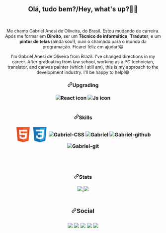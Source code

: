 
<h2 align ="center" dir="auto">Olá, tudo bem?/Hey, what's up?👋🏽</h2><br>

<p align ="center" dir= "auto">Me chamo Gabriel Anesi de Oliveira, do Brasil. Estou mudando de carreira. Após me formar em <b>Direito</b>, ser um <b>Técnico de informática</b>, <b>Tradutor</b>, e um <b>pintor de telas </b>(ainda sou!), ouvi o chamado para o mundo da programação. Ficarei feliz em ajudar!😁</p>

<p align ="center" dir= "auto">I'm Gabriel Anesi de Oliveira from Brazil. I've changed directions in my career. After graduating from law school, working as a PC technician, translator, and canvas painter (which I still am), this is my approach to the development industry. I'll be happy to help!😁</p>

<h3 align ="center" dir="auto"><a id="user-content" class="anchor" aria-hidden="true" href="#studying"><svg class="octicon octicon-link" viewBox="0 0 16 16" version="1.1" width="16" height="16" aria-hidden="true"><path fill-rule="evenodd" d="M7.775 3.275a.75.75 0 001.06 1.06l1.25-1.25a2 2 0 112.83 2.83l-2.5 2.5a2 2 0 01-2.83 0 .75.75 0 00-1.06 1.06 3.5 3.5 0 004.95 0l2.5-2.5a3.5 3.5 0 00-4.95-4.95l-1.25 1.25zm-4.69 9.64a2 2 0 010-2.83l2.5-2.5a2 2 0 012.83 0 .75.75 0 001.06-1.06 3.5 3.5 0 00-4.95 0l-2.5 2.5a3.5 3.5 0 004.95 4.95l1.25-1.25a.75.75 0 00-1.06-1.06l-1.25 1.25a2 2 0 01-2.83 0z"></path></svg></a>Upgrading</>

<div style="display: inline_block"><br>
    <img align="center" alt="React icon" height="50" width="50" src="https://cdn.iconscout.com/icon/free/png-256/react-1-282599.png">
    <img align="center" alt="Js icon" height="70" width="70" src="https://img.icons8.com/color/240/000000/javascript--v1.png">
</div>
<br>

<h3 align ="center" dir="auto"><a id="user-content" class="anchor" aria-hidden="true" href="#studying"><svg class="octicon octicon-link" viewBox="0 0 16 16" version="1.1" width="16" height="16" aria-hidden="true"><path fill-rule="evenodd" d="M7.775 3.275a.75.75 0 001.06 1.06l1.25-1.25a2 2 0 112.83 2.83l-2.5 2.5a2 2 0 01-2.83 0 .75.75 0 00-1.06 1.06 3.5 3.5 0 004.95 0l2.5-2.5a3.5 3.5 0 00-4.95-4.95l-1.25 1.25zm-4.69 9.64a2 2 0 010-2.83l2.5-2.5a2 2 0 012.83 0 .75.75 0 001.06-1.06 3.5 3.5 0 00-4.95 0l-2.5 2.5a3.5 3.5 0 004.95 4.95l1.25-1.25a.75.75 0 00-1.06-1.06l-1.25 1.25a2 2 0 01-2.83 0z"></path></svg></a>Skills</>

<div style="display: inline_block"><br>
  <img align="center" alt="Gabriel-HTML" height="50" width="50" src="https://raw.githubusercontent.com/devicons/devicon/master/icons/html5/html5-original.svg">
  <img align="center" alt="Gabriel-CSS" height="50" width="50" src="https://raw.githubusercontent.com/devicons/devicon/master/icons/css3/css3-original.svg">
  <img align="center" alt="Gabriel-CSS" height="50" width="50" <img src="https://img.icons8.com/color/144/null/sass.png"/> 
  <img align="center" alt="Gabriel" height="70" width="70" src="https://img.icons8.com/color/48/000000/bootstrap.png">  
  <img align="center" alt="Gabriel-github" height="60" width="60" src="https://img.icons8.com/glyph-neue/64/000000/github.png">
  <img align="center" alt="Gabriel-git" height="60" width="60" src="https://img.icons8.com/color/48/000000/git.png">
</div>

<br></br>
<h3 align ="center" dir="auto"><a id="user-content-stats" class="anchor" aria-hidden="true" href="#Stats"><svg class="octicon octicon-link" viewBox="0 0 16 16" version="1.1" width="16" height="16" aria-hidden="true"><path fill-rule="evenodd" d="M7.775 3.275a.75.75 0 001.06 1.06l1.25-1.25a2 2 0 112.83 2.83l-2.5 2.5a2 2 0 01-2.83 0 .75.75 0 00-1.06 1.06 3.5 3.5 0 004.95 0l2.5-2.5a3.5 3.5 0 00-4.95-4.95l-1.25 1.25zm-4.69 9.64a2 2 0 010-2.83l2.5-2.5a2 2 0 012.83 0 .75.75 0 001.06-1.06 3.5 3.5 0 00-4.95 0l-2.5 2.5a3.5 3.5 0 004.95 4.95l1.25-1.25a.75.75 0 00-1.06-1.06l-1.25 1.25a2 2 0 01-2.83 0z"></path></svg></a>Stats</>
<br></br>
<div align="center">
  <a href="https://github.com/gabriel-anesi">
  <img height="180em" src="https://github-readme-stats.vercel.app/api?username=gabriel-anesi&show_icons=true&theme=default&include_all_commits=true&count_private=true"/>
  <img height="180em" src="https://github-readme-stats.vercel.app/api/top-langs/?username=gabriel-anesi&layout=compact&langs_count=7&theme=default"/>
</div>
<br>
<h3 align ="center" dir="auto"><a id="user-content-social" class="anchor" aria-hidden="true" href="#social"><svg class="octicon octicon-link" viewBox="0 0 16 16" version="1.1" width="16" height="16" aria-hidden="true"><path fill-rule="evenodd" d="M7.775 3.275a.75.75 0 001.06 1.06l1.25-1.25a2 2 0 112.83 2.83l-2.5 2.5a2 2 0 01-2.83 0 .75.75 0 00-1.06 1.06 3.5 3.5 0 004.95 0l2.5-2.5a3.5 3.5 0 00-4.95-4.95l-1.25 1.25zm-4.69 9.64a2 2 0 010-2.83l2.5-2.5a2 2 0 012.83 0 .75.75 0 001.06-1.06 3.5 3.5 0 00-4.95 0l-2.5 2.5a3.5 3.5 0 004.95 4.95l1.25-1.25a.75.75 0 00-1.06-1.06l-1.25 1.25a2 2 0 01-2.83 0z"></path></svg></a>Social</>
<br></br>
<div align="center">
  <a href="https://www.linkedin.com/in/gabriel-anesi-de-oliveira-61a450125/" target="_blank"><img src="https://img.shields.io/badge/-LinkedIn-%230077B5?style=for-the-badge&logo=linkedin&logoColor=white" target="_blank"></a>
  <a href = "mailto:gabriel.anesi@gmail.com"><img src="https://img.shields.io/badge/-Gmail-%23333?style=for-the-badge&logo=gmail&logoColor=white" target="_blank"></a>
  <a href="https://www.codewars.com/users/gabriel-anesi" target="_blank"><img src="https://img.shields.io/badge/Codewars-B1361E?style=for-the-badge&logo=Codewars&logoColor=white" target="_blank"></a>
  <a href="https://instagram.com/gabriel.anesi" target="_blank"><img src="https://img.shields.io/badge/-Instagram-%23E4405F?style=for-the-badge&logo=instagram&logoColor=white" target="_blank"></a>
  <a href="https://www.facebook.com/gabriel.deoliveira.505" target="_blank"><img src="https://img.shields.io/badge/Facebook-1877F2?style=for-the-badge&logo=facebook&logoColor=white" target="_blank"></a>  
<br></br>
<br></br>
</div>
